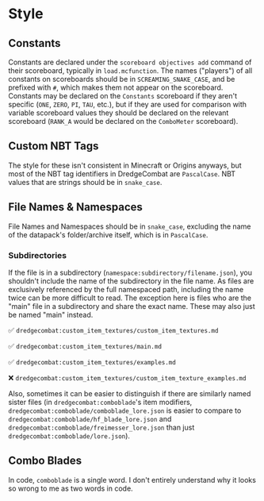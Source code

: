 # Style

## Constants

Constants are declared under the `scoreboard objectives add` command of their scoreboard, typically in `load.mcfunction`. The names ("players") of all constants on scoreboards should be in `SCREAMING_SNAKE_CASE`, and be prefixed with `#`, which makes them not appear on the scoreboard. Constants may be declared on the `Constants` scoreboard if they aren't specific (`ONE`, `ZERO`, `PI`, `TAU`, etc.), but if they are used for comparison with variable scoreboard values they should be declared on the relevant scoreboard (`RANK_A` would be declared on the `ComboMeter` scoreboard).

## Custom NBT Tags

The style for these isn't consistent in Minecraft or Origins anyways, but most of the NBT tag identifiers in DredgeCombat are `PascalCase`. NBT values that are strings should be in `snake_case`.

## File Names & Namespaces

File Names and Namespaces should be in `snake_case`, excluding the name of the datapack's folder/archive itself, which is in `PascalCase`.

### Subdirectories

If the file is in a subdirectory (`namespace:subdirectory/filename.json`), you shouldn't include the name of the subdirectory in the file name. As files are exclusively referenced by the full namespaced path, including the name twice can be more difficult to read. The exception here is files who are the "main" file in a subdirectory and share the exact name. These may also just be named "main" instead.

✅  `dredgecombat:custom_item_textures/custom_item_textures.md`

✅  `dredgecombat:custom_item_textures/main.md`

✅  `dredgecombat:custom_item_textures/examples.md`

❌  `dredgecombat:custom_item_textures/custom_item_texture_examples.md`

Also, sometimes it can be easier to distinguish if there are similarly named sister files (in `dredgecombat:comboblade`'s item modifiers, `dredgecombat:comboblade/comboblade_lore.json` is easier to compare to `dredgecombat:comboblade/hf_blade_lore.json` and `dredgecombat:comboblade/freimesser_lore.json` than just `dredgecombat:comboblade/lore.json`).

## Combo Blades

In code, `comboblade` is a single word. I don't entirely understand why it looks so wrong to me as two words in code.
